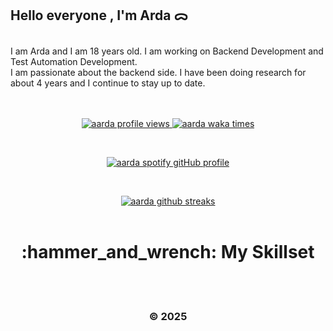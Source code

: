 ## Hello everyone , I'm Arda ᯅ

<br>
I am Arda and I am 18 years old. I am working on Backend Development and Test Automation Development.
<br>
I am passionate about the backend side. I have been doing research for about 4 years and I continue to stay up to date.
<br>
<br>
<br>

<p align="center">
  <a href="https://bit.ly/ardadasdelen">
    <img src="https://komarev.com/ghpvc/?username=ardadasdelen" alt="aarda profile views">
  </a> 
  <a href="https://bit.ly/ardadasdelen">
    <img src="https://wakatime.com/badge/user/a5a7e9a1-f323-41da-a78c-cef00e6d45a5.svg" alt="aarda waka times" />
  </a>
</p>

<br>

<p align="center">
  <a href="https://spotify-github-profile.kittinanx.com/api/view?uid=su8ifhnt52og805ngstk1hcej&redirect=true">
    <img src="https://spotify-github-profile.kittinanx.com/api/view?uid=su8ifhnt52og805ngstk1hcej&cover_image=true&theme=novatorem&show_offline=false&background_color=000000&interchange=false&bar_color=006ff6&bar_color_cover=false" alt="aarda spotify gitHub profile">
  </a>
</p>

<br>

<p align="center">
   <a href="https://git.io/streak-stats">
   <img src="https://streak-stats.demolab.com?user=ardadasdelen&theme=transparent&border_radius=16&locale=tr&date_format=j%20M%5B%20Y%5D&card_width=500" alt="aarda github streaks" />
   </a>

<br>
<br>

<h1 align="center"> :hammer_and_wrench: My Skillset </h1> 
 <div align="center" >

</div>

<br>
<br>

<h3 align="center"> © 2025</h3>
